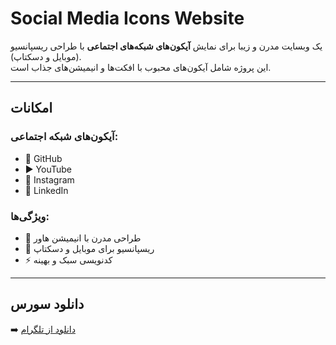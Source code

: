 #  Social Media Icons Website

یک وبسایت مدرن و زیبا برای نمایش **آیکون‌های شبکه‌های اجتماعی** با طراحی ریسپانسیو (موبایل و دسکتاپ).  
این پروژه شامل آیکون‌های محبوب با افکت‌ها و انیمیشن‌های جذاب است.

---

##  امکانات  
###  آیکون‌های شبکه اجتماعی:  
- 🐙 GitHub  
- ▶️ YouTube  
- 📸 Instagram  
- 💼 LinkedIn  

###  ویژگی‌ها:  
- 🎨 طراحی مدرن با انیمیشن هاور  
- 📱 ریسپانسیو برای موبایل و دسکتاپ  
- ⚡ کدنویسی سبک و بهینه  

---

##  دانلود سورس  
➡️ [دانلود از تلگرام](https://t.me/KhazCodeBot?start=S7DPLWF9F1CSA7VT)
